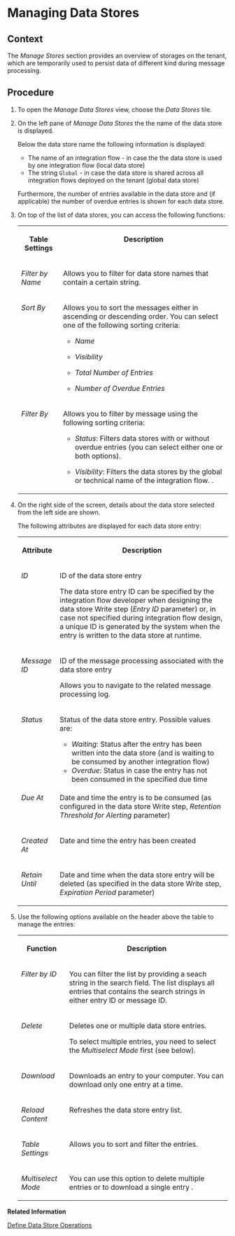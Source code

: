 <!-- loioac39f1d1bd2f427c97b3694e54370bda -->

# Managing Data Stores



## Context

The *Manage Stores* section provides an overview of storages on the tenant, which are temporarily used to persist data of different kind during message processing.



## Procedure

1.  To open the *Manage Data Stores* view, choose the *Data Stores* tile.

2.  On the left pane of *Manage Data Stores* the the name of the data store is displayed.

    Below the data store name the following information is displayed:

    -   The name of an integration flow - in case the the data store is used by one integration flow \(local data store\)
    -   The string `Global` - in case the data store is shared across all integration flows deployed on the tenant \(global data store\)

    Furthermore, the number of entries available in the data store and \(if applicable\) the number of overdue entries is shown for each data store.

3.  On top of the list of data stores, you can access the following functions:


    <table>
    <tr>
    <th valign="top">

    Table Settings


    
    </th>
    <th valign="top">

    Description


    
    </th>
    </tr>
    <tr>
    <td valign="top">

     *Filter by Name* 


    
    </td>
    <td valign="top">

    Allows you to filter for data store names that contain a certain string.


    
    </td>
    </tr>
    <tr>
    <td valign="top">

     *Sort By* 


    
    </td>
    <td valign="top">

    Allows you to sort the messages either in ascending or descending order. You can select one of the following sorting criteria:

    -   *Name*

    -   *Visibility*

    -   *Total Number of Entries*

    -   *Number of Overdue Entries*



    
    </td>
    </tr>
    <tr>
    <td valign="top">

     *Filter By* 


    
    </td>
    <td valign="top">

    Allows you to filter by message using the following sorting criteria:

    -   *Status*: Filters data stores with or without overdue entries \(you can select either one or both options\).

    -   *Visibility*: Filters the data stores by the global or technical name of the integration flow. .


    
    </td>
    </tr>
    </table>
    
4.  On the right side of the screen, details about the data store selected from the left side are shown.

    The following attributes are displayed for each data store entry:


    <table>
    <tr>
    <th valign="top">

    Attribute


    
    </th>
    <th valign="top">

    Description


    
    </th>
    </tr>
    <tr>
    <td valign="top">

    *ID*


    
    </td>
    <td valign="top">

    ID of the data store entry

    The data store entry ID can be specified by the integration flow developer when designing the data store Write step \(*Entry ID* parameter\) or, in case not specified during integration flow design, a unique ID is generated by the system when the entry is written to the data store at runtime.


    
    </td>
    </tr>
    <tr>
    <td valign="top">

     *Message ID* 


    
    </td>
    <td valign="top">

    ID of the message processing associated with the data store entry

    Allows you to navigate to the related message processing log.


    
    </td>
    </tr>
    <tr>
    <td valign="top">

     *Status* 


    
    </td>
    <td valign="top">

    Status of the data store entry. Possible values are:

    -   *Waiting*: Status after the entry has been written into the data store \(and is waiting to be consumed by another integration flow\)
    -   *Overdue*: Status in case the entry has not been consumed in the specified due time


    
    </td>
    </tr>
    <tr>
    <td valign="top">

     *Due At* 


    
    </td>
    <td valign="top">

    Date and time the entry is to be consumed \(as configured in the data store Write step, *Retention Threshold for Alerting* parameter\)


    
    </td>
    </tr>
    <tr>
    <td valign="top">

     *Created At* 


    
    </td>
    <td valign="top">

    Date and time the entry has been created


    
    </td>
    </tr>
    <tr>
    <td valign="top">

     *Retain Until* 


    
    </td>
    <td valign="top">

    Date and time when the data store entry will be deleted \(as specified in the data store Write step, *Expiration Period* parameter\)


    
    </td>
    </tr>
    </table>
    
5.  Use the following options available on the header above the table to manage the entries:


    <table>
    <tr>
    <th valign="top">

    Function


    
    </th>
    <th valign="top">

    Description


    
    </th>
    </tr>
    <tr>
    <td valign="top">

    *Filter by ID*


    
    </td>
    <td valign="top">

    You can filter the list by providing a seach string in the search field. The list displays all entries that contains the search strings in either entry ID or message ID.


    
    </td>
    </tr>
    <tr>
    <td valign="top">

     *Delete* 


    
    </td>
    <td valign="top">

    Deletes one or multiple data store entries.

    To select multiple entries, you need to select the *Multiselect Mode* first \(see below\).


    
    </td>
    </tr>
    <tr>
    <td valign="top">

     *Download* 


    
    </td>
    <td valign="top">

    Downloads an entry to your computer. You can download only one entry at a time.


    
    </td>
    </tr>
    <tr>
    <td valign="top">

     *Reload Content* 


    
    </td>
    <td valign="top">

    Refreshes the data store entry list.


    
    </td>
    </tr>
    <tr>
    <td valign="top">

     *Table Settings* 


    
    </td>
    <td valign="top">

    Allows you to sort and filter the entries.


    
    </td>
    </tr>
    <tr>
    <td valign="top">

     *Multiselect Mode* 


    
    </td>
    <td valign="top">

    You can use this option to delete multiple entries or to download a single entry .


    
    </td>
    </tr>
    </table>
    

**Related Information**  


[Define Data Store Operations](define-data-store-operations-79f63a4.md "You can use the data store to temporarily store messages.")

